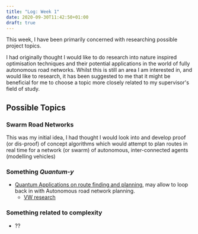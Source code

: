 ```yaml
---
title: "Log: Week 1"
date: 2020-09-30T11:42:50+01:00
draft: true
---
```


This week, I have been primarily concerned with researching possible project topics.

I had originally thought I would like to do research into nature inspired optimisation techniques and their potential applications in the world of fully autonomous road networks. Whilst this is still an area I am interested in, and would like to research, it has been suggested to me that it might be beneficial for me to choose a topic more closely related to my supervisor's field of study.

## Possible Topics

### Swarm Road Networks

This was my initial idea, I had thought I would look into and develop proof (or dis-proof) of concept algorithms which would attempt to plan routes in real time for a network (or swarm) of autonomous, inter-connected agents (modelling vehicles) 


### Something _Quantum-y_

- [Quantum Applications on route finding and planning](https://www.dwavesys.com/sites/default/files/Quantum%20optimised%20planning%20%28with%20workplan%29.pdf), may allow to loop back in with Autonomous road network planning.
	- [VW research](https://www.volkswagen-newsroom.com/en/press-releases/volkswagen-optimizes-traffic-flow-with-quantum-computers-5507)

### Something related to complexity

- ??  




